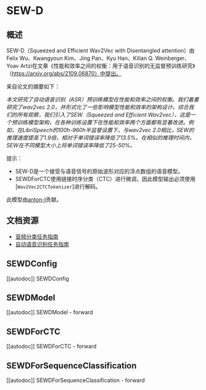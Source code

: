 <!--版权所有 2021 年 HuggingFace 团队保留。

根据 Apache 许可证，版本 2.0（"许可证"），除非符合许可证，否则您不得使用此文件。
您可以在以下位置获取许可证的副本：

http://www.apache.org/licenses/LICENSE-2.0

除非适用的法律要求或书面同意，根据许可证分发的软件是基于"按原样"的基础分发的，没有任何明示或暗示的保证和条件。
请参阅许可证以获取适用的语言和许可证下的限制。

⚠️ 请注意，此文件以 Markdown 格式编写，但包含特定于我们的文档生成器（类似于 MDX）的语法，可能无法在您的 Markdown 查看器中正确呈现。

-->

# SEW-D

## 概述

SEW-D（Squeezed and Efficient Wav2Vec with Disentangled attention）由Felix Wu、Kwangyoun Kim、Jing Pan、Kyu Han、Kilian Q. Weinberger、Yoav Artzi在文章《性能和效率之间的权衡：用于语音识别的无监督预训练研究》（https://arxiv.org/abs/2109.06870）中提出。

来自论文的摘要如下：

*本文研究了自动语音识别（ASR）预训练模型在性能和效率之间的权衡。我们着重研究了wav2vec 2.0，并形式化了一些影响模型性能和效率的架构设计。综合我们的所有观察，我们引入了SEW（Squeezed and Efficient Wav2vec），这是一个预训练模型架构，在各种训练设置下在性能和效率两个方面都有显著改进。例如，在LibriSpeech的100h-960h半监督设置下，与wav2vec 2.0相比，SEW的推理速度提高了1.9倍，相对于单词错误率降低了13.5%。在相似的推理时间内，SEW在不同模型大小上将单词错误率降低了25-50%。*

提示：

- SEW-D是一个接受与语音信号的原始波形对应的浮点数组的语音模型。
- SEWDForCTC使用链接时序分类（CTC）进行微调，因此模型输出必须使用[`Wav2Vec2CTCTokenizer`]进行解码。

此模型由[anton-l](https://huggingface.co/anton-l)贡献。

## 文档资源

- [音频分类任务指南](../tasks/audio_classification)
- [自动语音识别任务指南](../tasks/asr)

## SEWDConfig

[[autodoc]] SEWDConfig

## SEWDModel

[[autodoc]] SEWDModel
    - forward

## SEWDForCTC

[[autodoc]] SEWDForCTC
    - forward

## SEWDForSequenceClassification

[[autodoc]] SEWDForSequenceClassification
    - forward